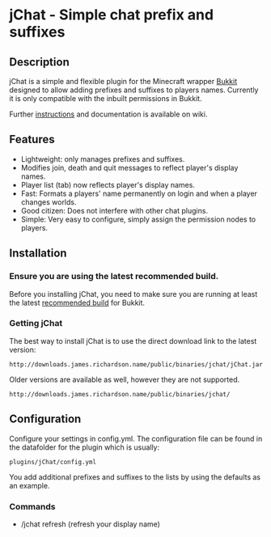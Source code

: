 jChat - Simple chat prefix and suffixes
====================================

## Description

jChat is a simple and flexible plugin for the Minecraft wrapper [Bukkit](http://bukkit.org/) designed to allow adding prefixes and suffixes to players names. Currently it is only compatible with the inbuilt permissions in Bukkit. 

Further [instructions](https://github.com/grandwazir/jChat/wiki/instructions) and documentation is available on wiki. 

## Features

- Lightweight: only manages prefixes and suffixes.
- Modifies join, death and quit messages to reflect player's display names.
- Player list (tab) now reflects player's display names.
- Fast: Formats a players' name permanently on login and when a player changes worlds.
- Good citizen: Does not interfere with other chat plugins.
- Simple: Very easy to configure, simply assign the permission nodes to players.

## Installation

### Ensure you are using the latest recommended build.

Before you installing jChat, you need to make sure you are running at least the latest [recommended build](http://ci.bukkit.org/job/dev-CraftBukkit/Recommended/) for Bukkit. 

### Getting jChat

The best way to install jChat is to use the direct download link to the latest version:

    http://downloads.james.richardson.name/public/binaries/jchat/jChat.jar
    
Older versions are available as well, however they are not supported.

    http://downloads.james.richardson.name/public/binaries/jchat/

## Configuration

Configure your settings in config.yml. The configuration file can be found in the datafolder for the plugin which is usually: 

    plugins/jChat/config.yml

You add additional prefixes and suffixes to the lists by using the defaults as an example.

### Commands

- /jchat refresh (refresh your display name)


